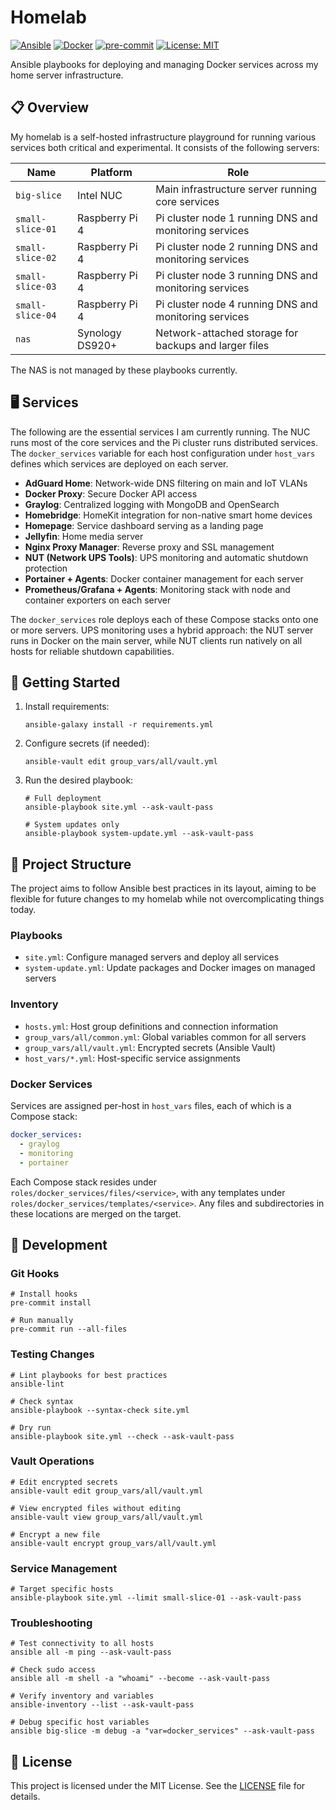 # Homelab

[![Ansible](https://img.shields.io/badge/Ansible-1A1918?logo=ansible&logoColor=white)](https://www.ansible.com/)
[![Docker](https://img.shields.io/badge/Docker-0db7ed?logo=docker&logoColor=white)](https://www.docker.com/)
[![pre-commit](https://img.shields.io/badge/pre--commit-enabled-brightgreen?logo=pre-commit)](https://github.com/pre-commit/pre-commit)
[![License: MIT](https://img.shields.io/badge/License-MIT-yellow.svg)](https://opensource.org/licenses/MIT)

Ansible playbooks for deploying and managing Docker services across my home server infrastructure.

## 📋 Overview

My homelab is a self-hosted infrastructure playground for running various services both critical and experimental. It
consists of the following servers:

| Name             | Platform        | Role |
| ---------------- | --------------- | ---- |
| `big-slice`      | Intel NUC       | Main infrastructure server running core services |
| `small-slice-01` | Raspberry Pi 4  | Pi cluster node 1 running DNS and monitoring services |
| `small-slice-02` | Raspberry Pi 4  | Pi cluster node 2 running DNS and monitoring services |
| `small-slice-03` | Raspberry Pi 4  | Pi cluster node 3 running DNS and monitoring services |
| `small-slice-04` | Raspberry Pi 4  | Pi cluster node 4 running DNS and monitoring services |
| `nas`            | Synology DS920+ | Network-attached storage for backups and larger files |

The NAS is not managed by these playbooks currently.

## 🖥️ Services

The following are the essential services I am currently running. The NUC runs most of the core services and the Pi
cluster runs distributed services. The `docker_services` variable for each host configuration under `host_vars` defines
which services are deployed on each server.

- **AdGuard Home**: Network-wide DNS filtering on main and IoT VLANs
- **Docker Proxy**: Secure Docker API access
- **Graylog**: Centralized logging with MongoDB and OpenSearch
- **Homebridge**: HomeKit integration for non-native smart home devices
- **Homepage**: Service dashboard serving as a landing page
- **Jellyfin**: Home media server
- **Nginx Proxy Manager**: Reverse proxy and SSL management
- **NUT (Network UPS Tools)**: UPS monitoring and automatic shutdown protection
- **Portainer + Agents**: Docker container management for each server
- **Prometheus/Grafana + Agents**: Monitoring stack with node and container exporters on each server

The `docker_services` role deploys each of these Compose stacks onto one or more servers. UPS monitoring uses a hybrid
approach: the NUT server runs in Docker on the main server, while NUT clients run natively on all hosts for reliable
shutdown capabilities.

## 🚀 Getting Started

1. Install requirements:
   ```shell
   ansible-galaxy install -r requirements.yml
   ```

2. Configure secrets (if needed):
   ```shell
   ansible-vault edit group_vars/all/vault.yml
   ```

3. Run the desired playbook:
   ```shell
   # Full deployment
   ansible-playbook site.yml --ask-vault-pass

   # System updates only
   ansible-playbook system-update.yml --ask-vault-pass
   ```

## 📁 Project Structure

The project aims to follow Ansible best practices in its layout, aiming to be flexible for future changes to my homelab
while not overcomplicating things today.

### Playbooks

- `site.yml`: Configure managed servers and deploy all services
- `system-update.yml`: Update packages and Docker images on managed servers

### Inventory

- `hosts.yml`: Host group definitions and connection information
- `group_vars/all/common.yml`: Global variables common for all servers
- `group_vars/all/vault.yml`: Encrypted secrets (Ansible Vault)
- `host_vars/*.yml`: Host-specific service assignments

### Docker Services

Services are assigned per-host in `host_vars` files, each of which is a Compose stack:

```yaml
docker_services:
  - graylog
  - monitoring
  - portainer
```

Each Compose stack resides under `roles/docker_services/files/<service>`, with any templates under
`roles/docker_services/templates/<service>`. Any files and subdirectories in these locations are merged on the target.

## 🔧 Development

### Git Hooks

```shell
# Install hooks
pre-commit install

# Run manually
pre-commit run --all-files
```

### Testing Changes

```shell
# Lint playbooks for best practices
ansible-lint

# Check syntax
ansible-playbook --syntax-check site.yml

# Dry run
ansible-playbook site.yml --check --ask-vault-pass
```

### Vault Operations

```shell
# Edit encrypted secrets
ansible-vault edit group_vars/all/vault.yml

# View encrypted files without editing
ansible-vault view group_vars/all/vault.yml

# Encrypt a new file
ansible-vault encrypt group_vars/all/vault.yml
```

### Service Management

```shell
# Target specific hosts
ansible-playbook site.yml --limit small-slice-01 --ask-vault-pass
```

### Troubleshooting

```shell
# Test connectivity to all hosts
ansible all -m ping --ask-vault-pass

# Check sudo access
ansible all -m shell -a "whoami" --become --ask-vault-pass

# Verify inventory and variables
ansible-inventory --list --ask-vault-pass

# Debug specific host variables
ansible big-slice -m debug -a "var=docker_services" --ask-vault-pass
```

## 📄 License

This project is licensed under the MIT License. See the [LICENSE](LICENSE) file for details.
